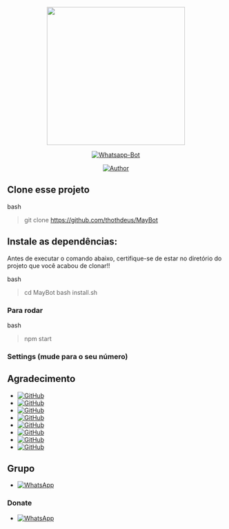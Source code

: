 <p align="center">
<img src="https://media.giphy.com/media/WiM5K1e9MtEic/giphy.gif" width="320" height="320"/>
</p>
<p align="center">
<a href="#"><img title="Whatsapp-Bot" src="https://img.shields.io/badge/Termux Whatsapp Bot-green?colorA=%23ff0000&colorB=%23017e40&style=for-the-badge"></a>
</p>
<p align="center">
<a href="https://github.com/thothdeus"><img title="Author" src="https://img.shields.io/badge/Author-thothdeus-blue.svg?style=for-the-badge&logo=github"></a>
</p>

## Clone esse projeto

bash
> git clone https://github.com/thothdeus/MayBot

## Instale as dependências:
Antes de executar o comando abaixo, certifique-se de estar no diretório do projeto que
você acabou de clonar!!

bash
> cd MayBot
> bash install.sh

### Para rodar
bash
> npm start

### Settings (mude para o seu número)

## Agradecimento
* <a href="https://github.com/adiwajshing/Baileys"><img alt="GitHub" src="https://img.shields.io/badge/adiwajshing/Baileys%20-%23121011.svg?&style=for-the-badge&logo=github&logoColor=white"/></a>
*  <a href="https://github.com/MhankBarBar"><img alt="GitHub" src="https://img.shields.io/badge/MhankBarBar%20-%23121011.svg?&style=for-the-badge&logo=github&logoColor=white"/></a>
*  <a href="https://github.com/KillovSky"><img alt="GitHub" src="https://img.shields.io/badge/KillovSky%20-%23121011.svg?&style=for-the-badge&logo=github&logoColor=white"/></a>
*  <a href="https://github.com/Polux021"><img alt="GitHub" src="https://img.shields.io/badge/Polux021%20-%23121011.svg?&style=for-the-badge&logo=github&logoColor=white"/></a>
*  <a href="https://github.com/italuH"><img alt="GitHub" src="https://img.shields.io/badge/italuH%20-%23121011.svg?&style=for-the-badge&logo=github&logoColor=white"/></a>
*  <a href="https://github.com/italuH"><img alt="GitHub" src="https://img.shields.io/badge/italuH%20-%23121011.svg?&style=for-the-badge&logo=github&logoColor=white"/></a>
*  <a href="https://github.com/NourryX"><img alt="GitHub" src="https://img.shields.io/badge/NourryX%20-%23121011.svg?&style=for-the-badge&logo=github&logoColor=white"/></a>
*  <a href="https://github.com/ianmsfvenom"><img alt="GitHub" src="https://img.shields.io/badge/ianmsfvenom%20-%23121011.svg?&style=for-the-badge&logo=github&logoColor=white"/></a>

## Grupo
* <a href="https://chat.whatsapp.com/DYvXuEkqiXZ0lTAe7uZzl1"><img alt="WhatsApp" src="https://img.shields.io/badge/WhatsApp%20Grupo-25D366?style=for-the-badge&logo=whatsapp&logoColor=white"/></a>

### Donate
* <a href="http://wa.me/+5511930758170"><img alt="WhatsApp" src="https://img.shields.io/badge/WhatsApp-25D366?style=for-the-badge&logo=whatsapp&logoColor=white" /></a>
